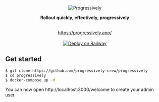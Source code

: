 <div align="center">
 <img src="https://user-images.githubusercontent.com/3874873/219444867-11fa1ba3-d4b9-40df-be35-4c4f5f268af9.jpg" alt="Progressively" />

 <p><strong>Rollout quickly, effectively, progressively</strong></p>
</div>

<br />

<div align="center">
 <a href="https://progressively.app/" target="_blank" rel="noopener noreferrer">https://progressively.app/</a>
</div>
<div align="center">
<br/>
   <a href="https://railway.app/new/template/o-qwn1?referralCode=AwmVVM" target="_blank" rel="noopener noreferrer"><img src="https://railway.app/button.svg" alt="Deploy on Railway"></a>
</div>



## Get started

```sh
$ git clone https://github.com/progressively-crew/progressively
$ cd progressively
$ docker-compose up -d
```

You can now open http://localhost:3000/welcome to create your admin user.
